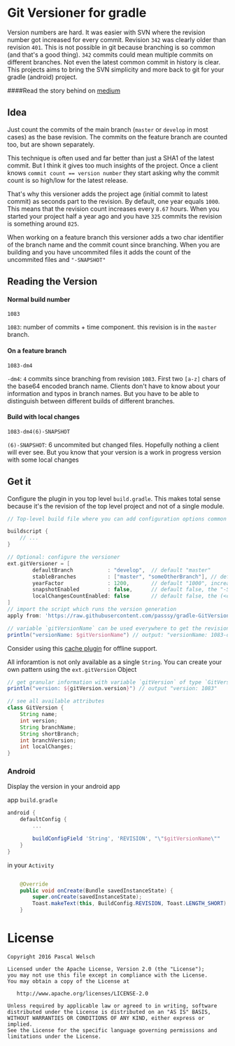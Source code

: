 # Git Versioner for gradle

Version numbers are hard. 
It was easier with SVN where the revision number got increased for every commit. 
Revision `342` was clearly older than revision `401`. 
This is not possible in git because branching is so common (and that's a good thing). 
`342` commits could mean multiple commits on different branches.
Not even the latest common commit in history is clear.
This projects aims to bring the SVN simplicity and more back to git for your gradle (android) project.

####Read the story behind on [medium](https://medium.com/@passsy/use-different-build-numbers-for-every-build-automatically-using-a-gradle-script-35577cd31b19#.g8quoji2e)

## Idea

Just count the commits of the main branch (`master` or `develop` in most cases) as the base revision.
The commits on the feature branch are counted too, but are shown separately.

This technique is often used and far better than just a SHA1 of the latest commit. 
But I think it gives too much insights of the project. 
Once a client knows `commit count == version number` they start asking why the commit count is so high/low for the latest release.

That's why this versioner adds the project age (initial commit to latest commit) as seconds part to the revision.
By default, one year equals `1000`.
This means that the revision count increases every `8.67` hours.
When you started your project half a year ago and you have `325` commits the revision is something around `825`.

When working on a feature branch this versioner adds a two char identifier of the branch name and the commit count since branching.
When you are building and you have uncommited files it adds the count of the uncommited files and `"-SNAPSHOT"`


## Reading the Version

#### Normal build number
```
1083
```

`1083`: number of commits + time component. this revision is in the `master` branch. 

#### On a feature branch
```
1083-dm4
```

`-dm4`: `4` commits since branching from revision `1083`. First two `[a-z]` chars of the base64 encoded branch name. Clients don't have to know about your information and typos in branch names. But you have to be able to distinguish between different builds of different branches.

#### Build with local changes
```
1083-dm4(6)-SNAPSHOT
```

`(6)-SNAPSHOT`: 6 uncommited but changed files. Hopefully nothing a client will ever see. But you know that your version is a work in progress version with some local changes

## Get it

Configure the plugin in you top level `build.gradle`. This makes total sense because it's the revision of the top level project and not of a single module.

```gradle
// Top-level build file where you can add configuration options common to all sub-projects/modules.

buildscript {
    // ...
}

// Optional: configure the versioner
ext.gitVersioner = [
        defaultBranch           : "develop",  // default "master"
        stableBranches          : ["master", "someOtherBranch"], // default [], the feature branch postfix (-dm4(6)) will not be appended on stable branches, all commits are included into the version number calculation
        yearFactor              : 1200, 	  // default "1000", increasing every 8.57h
        snapshotEnabled         : false,      // default false, the "-SNAPSHOT" postfix
        localChangesCountEnabled: false       // default false, the (<commitCount>) before -SNAPSHOT
]
// import the script which runs the version generation
apply from: 'https://raw.githubusercontent.com/passsy/gradle-GitVersioner/master/git-versioner.gradle'

// variable `gitVersionName` can be used everywhere to get the revision name
println("versionName: $gitVersionName") // output: "versionName: 1083-dm4(6)-SNAPSHOT"
```
Consider using this [cache plugin](https://github.com/kageiit/gradle-url-cache-plugin) for offline support.

All inforamtion is not only available as a single `String`. You can create your own pattern using the `ext.gitVersion` Object

```gradle
// get granular information with variable `gitVersion` of type `GitVersion`
println("version: ${gitVersion.version}") // output "version: 1083"

// see all available attributes
class GitVersion {
    String name;
    int version;
    String branchName;
    String shortBranch;
    int branchVersion;
    int localChanges;
}
```

### Android 

Display the version in your android app

app `build.gradle`
```gradle
android {
    defaultConfig {
        ...

        buildConfigField 'String', 'REVISION', "\"$gitVersionName\""
    }
}
```

in your `Activity`
```java

    @Override
    public void onCreate(Bundle savedInstanceState) {
        super.onCreate(savedInstanceState);
    	Toast.makeText(this, BuildConfig.REVISION, Toast.LENGTH_SHORT).show();
    }
```

# License

```
Copyright 2016 Pascal Welsch

Licensed under the Apache License, Version 2.0 (the "License");
you may not use this file except in compliance with the License.
You may obtain a copy of the License at

   http://www.apache.org/licenses/LICENSE-2.0

Unless required by applicable law or agreed to in writing, software
distributed under the License is distributed on an "AS IS" BASIS,
WITHOUT WARRANTIES OR CONDITIONS OF ANY KIND, either express or implied.
See the License for the specific language governing permissions and
limitations under the License.
```
